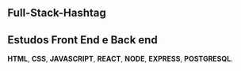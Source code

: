 ## Full-Stack-Hashtag
## Estudos Front End e Back end 
  
**HTML**,
**CSS**,
**JAVASCRIPT**,
**REACT**,
**NODE**,
**EXPRESS**,
**POSTGRESQL**.
